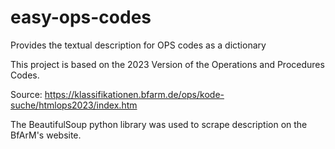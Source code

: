 # easy-ops-codes
Provides the textual description for OPS codes as a dictionary

This project is based on the 2023 Version of the Operations and Procedures Codes.

Source: https://klassifikationen.bfarm.de/ops/kode-suche/htmlops2023/index.htm



The BeautifulSoup python library was used to scrape description on the BfArM's website.
